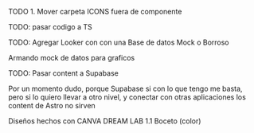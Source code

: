TODO 1. Mover carpeta ICONS fuera de componente 

TODO: pasar codigo a TS

TODO: Agregar Looker con con una Base de datos Mock o Borroso

Armando mock de datos para graficos

TODO: Pasar content a Supabase

Por un momento dudo, porque Supabase si con lo que tengo me basta, pero si lo quiero llevar a otro nivel, y conectar con otras aplicaciones los content de Astro no sirven

Diseños hechos con CANVA
DREAM LAB 1.1 Boceto (color)